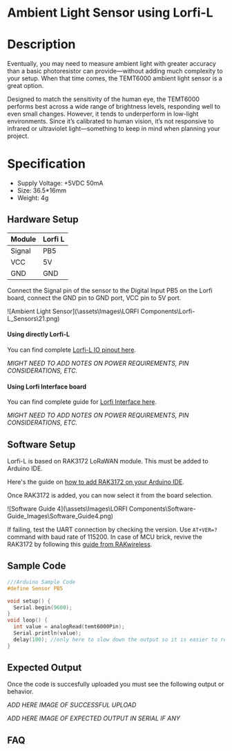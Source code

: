 # Ambient Light Sensor using Lorfi-L

# Description

Eventually, you may need to measure ambient light with greater accuracy than a basic photoresistor can provide—without adding much complexity to your setup. When that time comes, the TEMT6000 ambient light sensor is a great option.

Designed to match the sensitivity of the human eye, the TEMT6000 performs best across a wide range of brightness levels, responding well to even small changes. However, it tends to underperform in low-light environments. Since it’s calibrated to human vision, it’s not responsive to infrared or ultraviolet light—something to keep in mind when planning your project.

# Specification

- Supply Voltage: +5VDC 50mA
- Size: 36.5*16mm
- Weight: 4g

## Hardware Setup

|     Module    |   Lorfi L   |
|---------------|-------------|
| Signal        | PB5         |
| VCC           | 5V          |
| GND           | GND         |

Connect the Signal pin of the sensor to the Digital Input PB5 on the Lorfi board, connect the GND pin to GND port, VCC pin to 5V port.

![Ambient Light Sensor](\assets\Images\LORFI Components\Lorfi-L_Sensors\21.png)

#### Using directly Lorfi-L

You can find complete <a href="/docs/Hardware-Guide.html">Lorfi-L IO pinout here</a>.

*MIGHT NEED TO ADD NOTES ON POWER REQUIREMENTS, PIN CONSIDERATIONS, ETC.*

#### Using Lorfi Interface board

You can find complete guide for <a href="/docs/Hardware-Guide.html">Lorfi Interface here</a>.

*MIGHT NEED TO ADD NOTES ON POWER REQUIREMENTS, PIN CONSIDERATIONS, ETC.*

## Software Setup

Lorfi-L is based on RAK3172 LoRaWAN module. This must be added to Arduino IDE.

Here's the guide on <a href="/docs/Software-Guide.html">how to add RAK3172 on your Arduino IDE</a>.

Once RAK3172 is added, you can now select it from the board selection.

![Software Guide 4](\assets\Images\LORFI Components\Software-Guide_Images\Software_Guide4.png)

If failing, test the UART connection by checking the version. Use `AT+VER=?` command with baud rate of 115200. In case of MCU brick, revive the RAK3172 by following this [guide from RAKwireless](https://learn.rakwireless.com/hc/en-us/articles/26687606549911-How-To-Guide-STM32CubeProgrammer-for-RAK-Modules).

## **Sample Code**
```c
///Arduino Sample Code
#define Sensor PB5

void setup() {
  Serial.begin(9600);
}
void loop() {
  int value = analogRead(temt6000Pin);
  Serial.println(value);
  delay(100); //only here to slow down the output so it is easier to read
}
```

## Expected Output

Once the code is succesfully uploaded you must see the following output or behavior.

*ADD HERE IMAGE OF SUCCESSFUL UPLOAD*

*ADD HERE IMAGE OF EXPECTED OUTPUT IN SERIAL IF ANY*

## FAQ